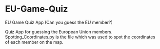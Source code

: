 # EU-Game-Quiz

EU Game Quiz App (Can you guess the EU member?)

Quiz App for guessing the European Union members. Spotting_Coordinates.py is the file which was used to spot the coordinates of each member on the map.
